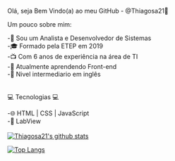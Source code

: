 Olá, seja Bem Vindo(a) ao meu GitHub - @Thiagosa21👋


Um pouco sobre mim:

-👾 Sou um Analista e Desenvolvedor de Sistemas
<br>
-🎓 Formado pela ETEP em 2019
<br>
-📺 Com 6 anos de experiência na área de TI
<br>
-🎯 Atualmente aprendendo Front-end
<br>
-📓 Nivel intermediario em inglês
<br>
<br>
<br>
💻 Tecnologias 💻 

-🌐 HTML | CSS | JavaScript
<br>
-🔬 LabView
<br>
<br>
[![Thiagosa21's github stats](https://github-readme-stats.vercel.app/api?username=Thiagosa21&show_icons=true&&theme=radical&hide=["contribs","issues"])](https://github.com/Thiagosa21)

[![Top Langs](https://github-readme-stats-git-masterrstaa-rickstaa.vercel.app/api/top-langs/?username=Thiagosa21&show_icons=true&theme=radical)](https://github.com/anuraghazra/github-readme-stats)

<!--
**Thiagosa21/Thiagosa21** is a ✨ _special_ ✨ repository because its `README.md` (this file) appears on your GitHub profile.
- 🌱 I’m currently learning ...
- 👯 I’m looking to collaborate on ...
- 🤔 I’m looking for help with ...
- 💬 Ask me about ...
- 📫 How to reach me: ...
- 😄 Pronouns: ...
- ⚡ Fun fact: ...
-->
